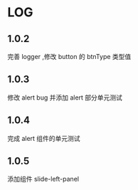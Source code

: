 # LOG

## 1.0.2

完善 logger ,修改 button 的 btnType 类型值

## 1.0.3

修改 alert bug 并添加 alert 部分单元测试

## 1.0.4

完成 alert 组件的单元测试

## 1.0.5

添加组件 slide-left-panel
